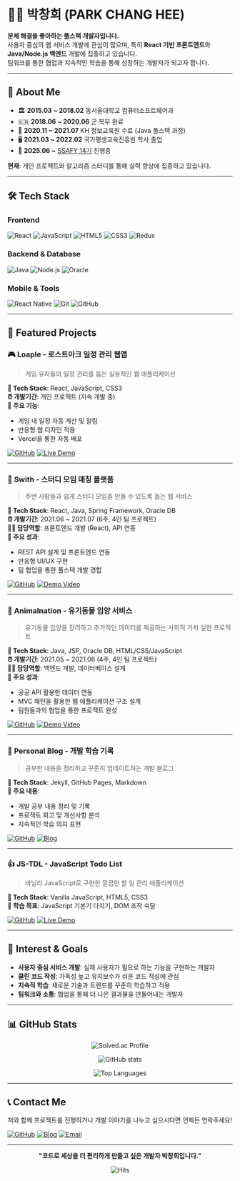 # 👨‍💻 박창희 (PARK CHANG HEE)

**문제 해결을 좋아하는 풀스택 개발자입니다.**  
사용자 중심의 웹 서비스 개발에 관심이 많으며, 특히 **React 기반 프론트엔드**와 **Java/Node.js 백엔드** 개발에 집중하고 있습니다.  
팀워크를 통한 협업과 지속적인 학습을 통해 성장하는 개발자가 되고자 합니다.

---

## 🎯 **About Me**

- 🏛 **2015.03 ~ 2018.02** 동서울대학교 컴퓨터소프트웨어과
- 🇰🇷 **2018.06 ~ 2020.06** 군 복무 완료
- 💯 **2020.11 ~ 2021.07** KH 정보교육원 수료 (Java 풀스택 과정)
- 🖥 **2021.03 ~ 2022.02** 국가평생교육진흥원 학사 졸업
- 🚀 **2025.06 ~** [SSAFY 14기](https://www.ssafy.com) 진행중

**현재**: 개인 프로젝트와 알고리즘 스터디를 통해 실력 향상에 집중하고 있습니다.

---

## 🛠 **Tech Stack**

### **Frontend**

![React](https://img.shields.io/badge/-React-61DAFB?style=for-the-badge&logo=react&logoColor=000000)
![JavaScript](https://img.shields.io/badge/-JavaScript-F7DF1E?style=for-the-badge&logo=javascript&logoColor=000000)
![HTML5](https://img.shields.io/badge/-HTML5-E34F26?style=for-the-badge&logo=html5&logoColor=ffffff)
![CSS3](https://img.shields.io/badge/-CSS3-1572B6?style=for-the-badge&logo=css3&logoColor=ffffff)
![Redux](https://img.shields.io/badge/-Redux-764ABC?style=for-the-badge&logo=Redux&logoColor=ffffff)

### **Backend & Database**

![Java](https://img.shields.io/badge/-Java-007396?style=for-the-badge&logo=java&logoColor=ffffff)
![Node.js](https://img.shields.io/badge/-Node.js-339933?style=for-the-badge&logo=node.js&logoColor=ffffff)
![Oracle](https://img.shields.io/badge/-Oracle-F80000?style=for-the-badge&logo=oracle&logoColor=ffffff)

### **Mobile & Tools**

![React Native](https://img.shields.io/badge/-React%20Native-61DAFB?style=for-the-badge&logo=react&logoColor=000000)
![Git](https://img.shields.io/badge/-Git-F05032?style=for-the-badge&logo=git&logoColor=ffffff)
![GitHub](https://img.shields.io/badge/-GitHub-181717?style=for-the-badge&logo=github&logoColor=ffffff)

---

## 📂 **Featured Projects**

### 🎮 **Loaple** - 로스트아크 일정 관리 웹앱

> 게임 유저들의 일정 관리를 돕는 실용적인 웹 애플리케이션

**🔧 Tech Stack**: React, JavaScript, CSS3  
**⏰ 개발기간**: 개인 프로젝트 (지속 개발 중)  
**🎯 주요 기능**:

- 게임 내 일정 자동 계산 및 알림
- 반응형 웹 디자인 적용
- Vercel을 통한 자동 배포

[![GitHub](https://img.shields.io/badge/-Repository-181717?style=flat-square&logo=GitHub&logoColor=ffffff)](https://github.com/AppleTrick/loaple)
[![Live Demo](https://img.shields.io/badge/-Live%20Demo-4285F4?style=flat-square&logo=GoogleChrome&logoColor=ffffff)](https://loaple.vercel.app/)

---

### 📖 **Swith** - 스터디 모임 매칭 플랫폼

> 주변 사람들과 쉽게 스터디 모임을 만들 수 있도록 돕는 웹 서비스

**🔧 Tech Stack**: React, Java, Spring Framework, Oracle DB  
**⏰ 개발기간**: 2021.06 ~ 2021.07 (6주, 4인 팀 프로젝트)  
**👨‍💻 담당역할**: 프론트엔드 개발 (React), API 연동  
**🎯 주요 성과**:

- REST API 설계 및 프론트엔드 연동
- 반응형 UI/UX 구현
- 팀 협업을 통한 풀스택 개발 경험

[![GitHub](https://img.shields.io/badge/-Repository-181717?style=flat-square&logo=GitHub&logoColor=ffffff)](https://github.com/AppleTrick/Final-Front-end)
[![Demo Video](https://img.shields.io/badge/-Demo%20Video-FF0000?style=flat-square&logo=YouTube&logoColor=ffffff)](https://www.youtube.com/watch?v=AUmo7E-86VA)

---

### 🐶 **Animalnation** - 유기동물 입양 서비스

> 유기동물 입양을 장려하고 추가적인 데이터를 제공하는 사회적 가치 실현 프로젝트

**🔧 Tech Stack**: Java, JSP, Oracle DB, HTML/CSS/JavaScript  
**⏰ 개발기간**: 2021.05 ~ 2021.06 (4주, 4인 팀 프로젝트)  
**👨‍💻 담당역할**: 백엔드 개발, 데이터베이스 설계  
**🎯 주요 성과**:

- 공공 API 활용한 데이터 연동
- MVC 패턴을 활용한 웹 애플리케이션 구조 설계
- 팀원들과의 협업을 통한 프로젝트 완성

[![GitHub](https://img.shields.io/badge/-Repository-181717?style=flat-square&logo=GitHub&logoColor=ffffff)](https://github.com/AppleTrick/KH_SemiProject)
[![Demo Video](https://img.shields.io/badge/-Demo%20Video-FF0000?style=flat-square&logo=YouTube&logoColor=ffffff)](https://www.youtube.com/watch?v=BJOBXCIP0ik)

---

### 📝 **Personal Blog** - 개발 학습 기록

> 공부한 내용을 정리하고 꾸준히 업데이트하는 개발 블로그

**🔧 Tech Stack**: Jekyll, GitHub Pages, Markdown  
**🎯 주요 내용**:

- 개발 공부 내용 정리 및 기록
- 프로젝트 회고 및 개선사항 분석
- 지속적인 학습 의지 표현

[![GitHub](https://img.shields.io/badge/-Repository-181717?style=flat-square&logo=GitHub&logoColor=ffffff)](https://github.com/AppleTrick/Appletrick.github.io)
[![Blog](https://img.shields.io/badge/-Visit%20Blog-4285F4?style=flat-square&logo=GoogleChrome&logoColor=ffffff)](https://appletrick.github.io/)

---

### 👍 **JS-TDL** - JavaScript Todo List

> 바닐라 JavaScript로 구현한 깔끔한 할 일 관리 애플리케이션

**🔧 Tech Stack**: Vanilla JavaScript, HTML5, CSS3  
**🎯 학습 목표**: JavaScript 기본기 다지기, DOM 조작 숙달

[![GitHub](https://img.shields.io/badge/-Repository-181717?style=flat-square&logo=GitHub&logoColor=ffffff)](https://github.com/AppleTrick/JS_ToDoList)
[![Live Demo](https://img.shields.io/badge/-Live%20Demo-4285F4?style=flat-square&logo=GoogleChrome&logoColor=ffffff)](https://appletrick.github.io/JS_ToDoList/)

---

## 🎯 **Interest & Goals**

- **사용자 중심 서비스 개발**: 실제 사용자가 필요로 하는 기능을 구현하는 개발자
- **클린 코드 작성**: 가독성 높고 유지보수가 쉬운 코드 작성에 관심
- **지속적 학습**: 새로운 기술과 트렌드를 꾸준히 학습하고 적용
- **팀워크와 소통**: 협업을 통해 더 나은 결과물을 만들어내는 개발자

---

## 📊 **GitHub Stats**

<div align="center">

![Solved.ac Profile](http://mazassumnida.wtf/api/v2/generate_badge?boj=akkadia)

![GitHub stats](https://github-readme-stats.vercel.app/api?username=AppleTrick&show_icons=true&theme=default&hide_border=true)

![Top Languages](https://github-readme-stats.vercel.app/api/top-langs/?username=AppleTrick&layout=compact&theme=default&hide_border=true)

</div>

---

## 📞 **Contact Me**

저와 함께 프로젝트를 진행하거나 개발 이야기를 나누고 싶으시다면 언제든 연락주세요!

[![GitHub](https://img.shields.io/badge/-GitHub-181717?style=flat-square&logo=GitHub&logoColor=ffffff)](https://github.com/AppleTrick)
[![Blog](https://img.shields.io/badge/-Blog-FF5722?style=flat-square&logo=Blogger&logoColor=ffffff)](https://appletrick.github.io/)
[![Email](https://img.shields.io/badge/-Email-D14836?style=flat-square&logo=Gmail&logoColor=ffffff)](mailto:changhee.dev@gmail.com)

---

<div align="center">

**"코드로 세상을 더 편리하게 만들고 싶은 개발자 박창희입니다."**

![Hits](https://hits.seeyoufarm.com/api/count/incr/badge.svg?url=https%3A%2F%2Fgithub.com%2FAppleTrick&count_bg=%2379C83D&title_bg=%23555555&icon=&icon_color=%23E7E7E7&title=Profile+Views&edge_flat=false)

</div>
